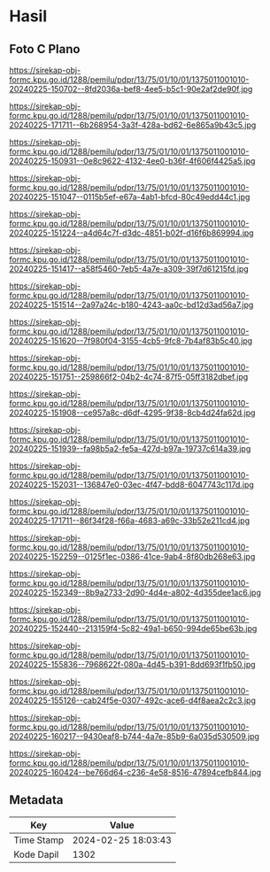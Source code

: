 # Hasil

## Foto C Plano

https://sirekap-obj-formc.kpu.go.id/1288/pemilu/pdpr/13/75/01/10/01/1375011001010-20240225-150702--8fd2036a-bef8-4ee5-b5c1-90e2af2de90f.jpg

https://sirekap-obj-formc.kpu.go.id/1288/pemilu/pdpr/13/75/01/10/01/1375011001010-20240225-171711--6b268954-3a3f-428a-bd62-6e865a9b43c5.jpg

https://sirekap-obj-formc.kpu.go.id/1288/pemilu/pdpr/13/75/01/10/01/1375011001010-20240225-150931--0e8c9622-4132-4ee0-b36f-4f606f4425a5.jpg

https://sirekap-obj-formc.kpu.go.id/1288/pemilu/pdpr/13/75/01/10/01/1375011001010-20240225-151047--0115b5ef-e67a-4ab1-bfcd-80c49edd44c1.jpg

https://sirekap-obj-formc.kpu.go.id/1288/pemilu/pdpr/13/75/01/10/01/1375011001010-20240225-151224--a4d64c7f-d3dc-4851-b02f-d16f6b869994.jpg

https://sirekap-obj-formc.kpu.go.id/1288/pemilu/pdpr/13/75/01/10/01/1375011001010-20240225-151417--a58f5460-7eb5-4a7e-a309-39f7d61215fd.jpg

https://sirekap-obj-formc.kpu.go.id/1288/pemilu/pdpr/13/75/01/10/01/1375011001010-20240225-151514--2a97a24c-b180-4243-aa0c-bd12d3ad56a7.jpg

https://sirekap-obj-formc.kpu.go.id/1288/pemilu/pdpr/13/75/01/10/01/1375011001010-20240225-151620--7f980f04-3155-4cb5-9fc8-7b4af83b5c40.jpg

https://sirekap-obj-formc.kpu.go.id/1288/pemilu/pdpr/13/75/01/10/01/1375011001010-20240225-151751--259866f2-04b2-4c74-87f5-05ff3182dbef.jpg

https://sirekap-obj-formc.kpu.go.id/1288/pemilu/pdpr/13/75/01/10/01/1375011001010-20240225-151908--ce957a8c-d6df-4295-9f38-8cb4d24fa62d.jpg

https://sirekap-obj-formc.kpu.go.id/1288/pemilu/pdpr/13/75/01/10/01/1375011001010-20240225-151939--fa98b5a2-fe5a-427d-b97a-19737c614a39.jpg

https://sirekap-obj-formc.kpu.go.id/1288/pemilu/pdpr/13/75/01/10/01/1375011001010-20240225-152031--136847e0-03ec-4f47-bdd8-6047743c117d.jpg

https://sirekap-obj-formc.kpu.go.id/1288/pemilu/pdpr/13/75/01/10/01/1375011001010-20240225-171711--86f34f28-f66a-4683-a69c-33b52e211cd4.jpg

https://sirekap-obj-formc.kpu.go.id/1288/pemilu/pdpr/13/75/01/10/01/1375011001010-20240225-152259--0125f1ec-0386-41ce-9ab4-8f80db268e63.jpg

https://sirekap-obj-formc.kpu.go.id/1288/pemilu/pdpr/13/75/01/10/01/1375011001010-20240225-152349--8b9a2733-2d90-4d4e-a802-4d355dee1ac6.jpg

https://sirekap-obj-formc.kpu.go.id/1288/pemilu/pdpr/13/75/01/10/01/1375011001010-20240225-152440--213159f4-5c82-49a1-b650-994de65be63b.jpg

https://sirekap-obj-formc.kpu.go.id/1288/pemilu/pdpr/13/75/01/10/01/1375011001010-20240225-155836--7968622f-080a-4d45-b391-8dd693f1fb50.jpg

https://sirekap-obj-formc.kpu.go.id/1288/pemilu/pdpr/13/75/01/10/01/1375011001010-20240225-155126--cab24f5e-0307-492c-ace6-d4f8aea2c2c3.jpg

https://sirekap-obj-formc.kpu.go.id/1288/pemilu/pdpr/13/75/01/10/01/1375011001010-20240225-160217--9430eaf8-b744-4a7e-85b9-6a035d530509.jpg

https://sirekap-obj-formc.kpu.go.id/1288/pemilu/pdpr/13/75/01/10/01/1375011001010-20240225-160424--be766d64-c236-4e58-8516-47894cefb844.jpg


## Metadata

| Key        | Value               |
| ---------- | ------------------- |
| Time Stamp | 2024-02-25 18:03:43 |
| Kode Dapil | 1302                |



